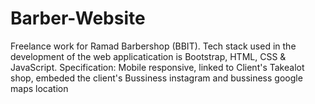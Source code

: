 # Barber-Website
Freelance work for Ramad Barbershop (BBIT).
Tech stack used in the development of the web applicatication is Bootstrap, HTML, CSS & JavaScript.
Specification: Mobile responsive, 
linked to Client's Takealot shop,
embeded the client's Bussiness instagram and bussiness google maps location
